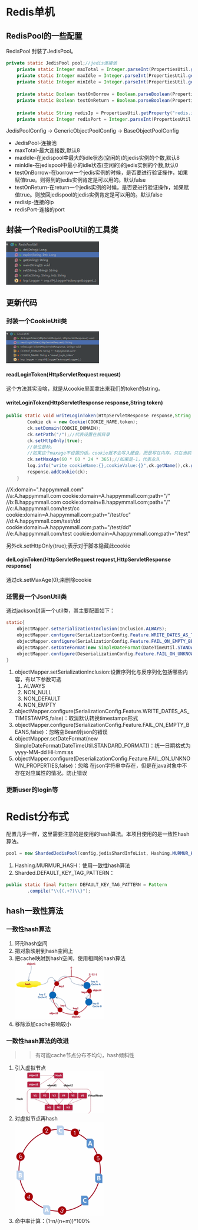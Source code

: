 # Redis单机
## RedisPool的一些配置
RedisPool 封装了JedisPool。
```java
private static JedisPool pool;//jedis连接池
    private static Integer maxTotal = Integer.parseInt(PropertiesUtil.getProperty("redis.max.total","20")); //最大连接数
    private static Integer maxIdle = Integer.parseInt(PropertiesUtil.getProperty("redis.max.idle","20"));//在jedispool中最大的idle状态(空闲的)的jedis实例的个数
    private static Integer minIdle = Integer.parseInt(PropertiesUtil.getProperty("redis.min.idle","20"));//在jedispool中最小的idle状态(空闲的)的jedis实例的个数

    private static Boolean testOnBorrow = Boolean.parseBoolean(PropertiesUtil.getProperty("redis.test.borrow","true"));//在borrow一个jedis实例的时候，是否要进行验证操作，如果赋值true。则得到的jedis实例肯定是可以用的。
    private static Boolean testOnReturn = Boolean.parseBoolean(PropertiesUtil.getProperty("redis.test.return","true"));//在return一个jedis实例的时候，是否要进行验证操作，如果赋值true。则放回jedispool的jedis实例肯定是可以用的。

    private static String redisIp = PropertiesUtil.getProperty("redis.ip");
    private static Integer redisPort = Integer.parseInt(PropertiesUtil.getProperty("redis.port"));
```
JedisPoolConfig -> GenericObjectPoolConfig -> BaseObjectPoolConfig
* JedisPool-连接池
* maxTotal-最大连接数,默认8
* maxIdle-在jedispool中最大的idle状态(空闲的)的jedis实例的个数,默认8
* minIdle-在jedispool中最小的idle状态(空闲的)的jedis实例的个数,默认0
* testOnBorrow-在borrow一个jedis实例的时候，是否要进行验证操作，如果赋值true。则得到的jedis实例肯定是可以用的。默认false
* testOnReturn-在return一个jedis实例的时候，是否要进行验证操作，如果赋值true。则放回jedispool的jedis实例肯定是可以用的。默认false
* redisIp-连接的ip
* redisPort-连接的port

## 封装一个RedisPoolUtil的工具类
<img src="https://raw.githubusercontent.com/dnhua/mall/v2.0/file-study/img/RedisPoolUtil.png" width=50% height=50%/>

## 更新代码
### 封装一个CookieUtil类
<img src="https://raw.githubusercontent.com/dnhua/mall/v2.0/file-study/img/CookieUtil.png" width=50% height=50%/>

#### readLoginToken(HttpServletRequest request)
这个方法其实没啥，就是从cookie里面拿出来我们的token的string。

#### writeLoginToken(HttpServletResponse response,String token)
```java
public static void writeLoginToken(HttpServletResponse response,String token){
        Cookie ck = new Cookie(COOKIE_NAME,token);
        ck.setDomain(COOKIE_DOMAIN);
        ck.setPath("/");//代表设置在根目录
        ck.setHttpOnly(true);
        //单位是秒。
        //如果这个maxage不设置的话，cookie就不会写入硬盘，而是写在内存。只在当前页面有效。
        ck.setMaxAge(60 * 60 * 24 * 365);//如果是-1，代表永久
        log.info("write cookieName:{},cookieValue:{}",ck.getName(),ck.getValue());
        response.addCookie(ck);
    }
```
//X:domain=".happymmall.com" <br>
//a:A.happymmall.com            cookie:domain=A.happymmall.com;path="/"<br>
//b:B.happymmall.com            cookie:domain=B.happymmall.com;path="/"<br>
//c:A.happymmall.com/test/cc    cookie:domain=A.happymmall.com;path="/test/cc"<br>
//d:A.happymmall.com/test/dd    cookie:domain=A.happymmall.com;path="/test/dd"<br>
//e:A.happymmall.com/test       cookie:domain=A.happymmall.com;path="/test"<br>

另外ck.setHttpOnly(true);表示对于脚本隐藏此cookie

#### delLoginToken(HttpServletRequest request,HttpServletResponse response)
通过ck.setMaxAge(0);来删除cookie

### 还需要一个JsonUtil类
通过jackson封装一个util类，其主要配置如下：
```java
static{
    objectMapper.setSerializationInclusion(Inclusion.ALWAYS);
    objectMapper.configure(SerializationConfig.Feature.WRITE_DATES_AS_TIMESTAMPS,false);
    objectMapper.configure(SerializationConfig.Feature.FAIL_ON_EMPTY_BEANS,false);
    objectMapper.setDateFormat(new SimpleDateFormat(DateTimeUtil.STANDARD_FORMAT));
    objectMapper.configure(DeserializationConfig.Feature.FAIL_ON_UNKNOWN_PROPERTIES,false);
}
```
1. objectMapper.setSerializationInclusion:设置序列化与反序列化包括哪些内容，有以下参数可选
    1. ALWAYS
    2. NON_NULL
    3. NON_DEFAULT
    4. NON_EMPTY
2. objectMapper.configure(SerializationConfig.Feature.WRITE_DATES_AS_TIMESTAMPS,false)：取消默认转换timestamps形式
3. objectMapper.configure(SerializationConfig.Feature.FAIL_ON_EMPTY_BEANS,false)：忽略空Bean转json的错误
4. objectMapper.setDateFormat(new SimpleDateFormat(DateTimeUtil.STANDARD_FORMAT))：统一日期格式为yyyy-MM-dd HH:mm:ss
5. objectMapper.configure(DeserializationConfig.Feature.FAIL_ON_UNKNOWN_PROPERTIES,false)：忽略 在json字符串中存在，但是在java对象中不存在对应属性的情况。防止错误

### 更新user的login等

# Redist分布式
配置几乎一样，这里需要注意的是使用的hash算法。本项目使用的是一致性hash算法。
```java
pool = new ShardedJedisPool(config,jedisShardInfoList, Hashing.MURMUR_HASH, Sharded.DEFAULT_KEY_TAG_PATTERN);
```
1. Hashing.MURMUR_HASH：使用一致性hash算法
2. Sharded.DEFAULT_KEY_TAG_PATTERN：
```java
public static final Pattern DEFAULT_KEY_TAG_PATTERN = Pattern
	    .compile("\\{(.+?)\\}");
```

## hash一致性算法
### 一致性hash算法
1. 环形hash空间
2. 把对象映射到hash空间上
3. 把cache映射到hash空间，使用相同的hash算法
<br><img src="https://raw.githubusercontent.com/dnhua/mall/v2.0/file-study/img/chash1.PNG" width=50% height=50%/>
4. 移除添加cache影响较小
### 一致性hash算法的改进
>> 有可能cache节点分布不均匀，hash倾斜性
1. 引入虚拟节点
<br><img src="https://raw.githubusercontent.com/dnhua/mall/v2.0/file-study/img/chash2.PNG" width=50% height=50%/>
2. 对虚拟节点再hash
<br><img src="https://raw.githubusercontent.com/dnhua/mall/v2.0/file-study/img/chash3.PNG" width=50% height=50%/>
3. 命中率计算：(1-n/(n+m))*100%